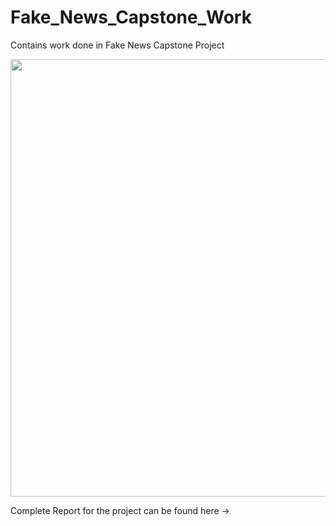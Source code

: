 # Fake_News_Capstone_Work
Contains work done in Fake News Capstone Project

<img src="https://scx2.b-cdn.net/gfx/news/2020/5-thepsycholog.jpg" width= "700">

Complete Report for the project can be found here -> 
